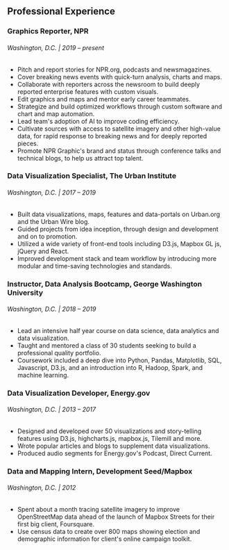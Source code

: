 ## Professional Experience

### Graphics Reporter, NPR

###### Washington, D.C. | 2019 – present

* Pitch and report stories for NPR.org, podcasts and newsmagazines.
* Cover breaking news events with quick-turn analysis, charts and maps.
* Collaborate with reporters across the newsroom to build deeply reported enterprise features with custom visuals. 
* Edit graphics and maps and mentor early career teammates.
* Strategize and build optimized workflows through custom software and chart and map automation.
* Lead team's adoption of AI to improve coding efficiency. 
* Cultivate sources with access to satellite imagery and other high-value data, for rapid response to breaking news and for deeply reported pieces. 
* Promote NPR Graphic's brand and status through conference talks and technical blogs, to help us attract top talent.

### Data Visualization Specialist, The Urban Institute

###### Washington, D.C. | 2017 – 2019

* Built data visualizations, maps, features and data-portals on Urban.org and the Urban Wire blog. 
* Guided projects from idea inception, through design and development and on to  promotion. 
* Utilized a wide variety of front-end tools including D3.js, Mapbox GL js, jQuery and React. 
* Improved development stack and team workflow by introducing more modular and time-saving technologies and standards. 

### Instructor, Data Analysis Bootcamp, George Washington University

###### Washington, D.C. | 2018 – 2019

* Lead an intensive half year course on data science, data analytics and data visualization. 
* Taught and mentored a class of 30 students seeking to build a professional quality portfolio.
* Coursework included a deep dive into Python, Pandas, Matplotlib, SQL, Javascript, D3.js, and an introduction into R, Hadoop, Spark, and machine learning.

### Data Visualization Developer, Energy.gov

###### Washington, D.C. | 2013 – 2017

* Designed and developed over 50 visualizations and story-telling features using D3.js, highcharts.js, mapbox.js, Tilemill and more. 
* Wrote popular articles and blogs to supplement data visualizations.
* Produced audio segments for Energy.gov's Podcast, Direct Current.

### Data and Mapping Intern, Development Seed/Mapbox

###### Washington, D.C. | 2012

* Spent about a month tracing satellite imagery to improve OpenStreetMap data ahead of the launch of Mapbox Streets for their first big client, Foursquare. 
* Use census data to create over 800 maps showing election and demographic information for client's online campaign toolkit.